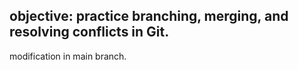 ## objective: practice branching, merging, and resolving conflicts in Git.
modification in main branch.
